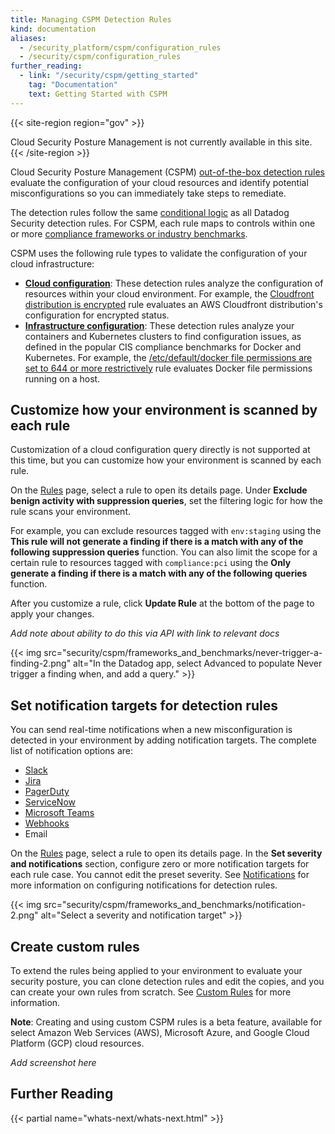 ```yaml
---
title: Managing CSPM Detection Rules
kind: documentation
aliases:
  - /security_platform/cspm/configuration_rules
  - /security/cspm/configuration_rules
further_reading:
  - link: "/security/cspm/getting_started"
    tag: "Documentation"
    text: Getting Started with CSPM
---
```


{{< site-region region="gov" >}}
<div class="alert alert-warning">
Cloud Security Posture Management is not currently available in this site.
</div>
{{< /site-region >}}

Cloud Security Posture Management (CSPM) [out-of-the-box detection rules][1] evaluate the configuration of your cloud resources and identify potential misconfigurations so you can immediately take steps to remediate. 

The detection rules follow the same [conditional logic][2] as all Datadog Security detection rules. For CSPM, each rule maps to controls within one or more [compliance frameworks or industry benchmarks][4].

CSPM uses the following rule types to validate the configuration of your cloud infrastructure:

- [**Cloud configuration**][1]: These detection rules analyze the configuration of resources within your cloud environment. For example, the [Cloudfront distribution is encrypted][3] rule evaluates an AWS Cloudfront distribution's configuration for encrypted status.
- [**Infrastructure configuration**][5]: These detection rules analyze your containers and Kubernetes clusters to find configuration issues, as defined in the popular CIS compliance benchmarks for Docker and Kubernetes. For example, the [/etc/default/docker file permissions are set to 644 or more restrictively][6] rule evaluates Docker file permissions running on a host.

## Customize how your environment is scanned by each rule

Customization of a cloud configuration query directly is not supported at this time, but you can customize how your environment is scanned by each rule.

On the [Rules][13] page, select a rule to open its details page. Under **Exclude benign activity with suppression queries**, set the filtering logic for how the rule scans your environment.

For example, you can exclude resources tagged with `env:staging` using the **This rule will not generate a finding if there is a match with any of the following suppression queries** function. You can also limit the scope for a certain rule to resources tagged with `compliance:pci` using the **Only generate a finding if there is a match with any of the following queries** function.

After you customize a rule, click **Update Rule** at the bottom of the page to apply your changes.

*Add note about ability to do this via API with link to relevant docs*

{{< img src="security/cspm/frameworks_and_benchmarks/never-trigger-a-finding-2.png" alt="In the Datadog app, select Advanced to populate Never trigger a finding when, and add a query." >}}

## Set notification targets for detection rules

You can send real-time notifications when a new misconfiguration is detected in your environment by adding notification targets. The complete list of notification options are:

- [Slack][14]
- [Jira][15]
- [PagerDuty][16]
- [ServiceNow][17]
- [Microsoft Teams][18]
- [Webhooks][19]
- Email

On the [Rules][13] page, select a rule to open its details page. In the **Set severity and notifications** section, configure zero or more notification targets for each rule case. You cannot edit the preset severity. See [Notifications][7] for more information on configuring notifications for detection rules.

{{< img src="security/cspm/frameworks_and_benchmarks/notification-2.png" alt="Select a severity and notification target" >}}

## Create custom rules

To extend the rules being applied to your environment to evaluate your security posture, you can clone detection rules and edit the copies, and you can create your own rules from scratch. See [Custom Rules][20] for more information.

**Note**: Creating and using custom CSPM rules is a beta feature, available for select Amazon Web Services (AWS), Microsoft Azure, and Google Cloud Platform (GCP) cloud resources.

*Add screenshot here*

## Further Reading

{{< partial name="whats-next/whats-next.html" >}}

[1]: /security/default_rules/#cat-posture-management-cloud
[2]: /security/detection_rules/
[3]: https://docs.datadoghq.com/security_monitoring/default_rules/aws-cloudfront-distributions-encrypted/
[4]: /security/cspm/frameworks_and_benchmarks
[5]: /security/default_rules/#cat-posture-management-infra
[6]: https://docs.datadoghq.com/security_monitoring/default_rules/cis-docker-1.2.0-3.22/
[7]: /security/notifications/
[13]: https://app.datadoghq.com/security/configuration/rules/
[14]: /integrations/slack/
[15]: /integrations/jira/
[16]: /integrations/pagerduty
[17]: /integrations/servicenow/
[18]: /integrations/microsoft_teams/
[19]: /integrations/webhooks/
[20]: /security/cspm/custom_rules/